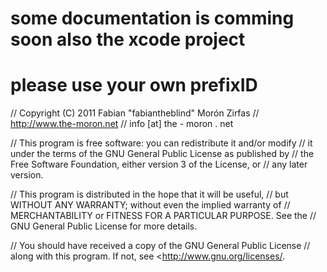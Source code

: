 # some documentation is comming soon also the xcode project
# please use your own prefixID

// Copyright (C) 2011 Fabian "fabiantheblind" Morón Zirfas
// http://www.the-moron.net
// info [at] the - moron . net

// This program is free software: you can redistribute it and/or modify
// it under the terms of the GNU General Public License as published by
// the Free Software Foundation, either version 3 of the License, or
// any later version.

// This program is distributed in the hope that it will be useful,
// but WITHOUT ANY WARRANTY; without even the implied warranty of
// MERCHANTABILITY or FITNESS FOR A PARTICULAR PURPOSE.  See the
// GNU General Public License for more details.

// You should have received a copy of the GNU General Public License
// along with this program.  If not, see <http://www.gnu.org/licenses/.

